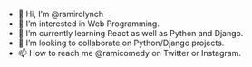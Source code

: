- 👋 Hi, I’m @ramirolynch
- 👀 I’m interested in Web Programming.
- 🌱 I’m currently learning React as well as Python and Django.
- 💞️ I’m looking to collaborate on Python/Django projects.
- 📫 How to reach me @ramicomedy on Twitter or Instagram.

<!---
ramirolynch/ramirolynch is a ✨ special ✨ repository because its `README.md` (this file) appears on your GitHub profile.
You can click the Preview link to take a look at your changes.
--->
